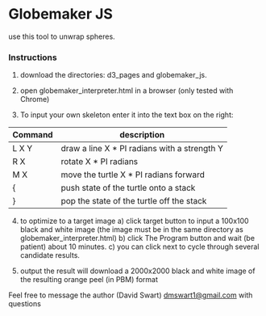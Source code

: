 # Globemaker JS
use this tool to unwrap spheres.

### Instructions

1. download the directories: d3_pages and globemaker_js.
2. open globemaker_interpreter.html in a browser (only tested with Chrome)

3. To input your own skeleton enter it into the text box on the right:

| Command | description |
| ------- | ----------- |
| L X Y   | draw a line X * PI radians with a strength Y |
| R X     | rotate X * PI radians |
| M X     | move the turtle X * PI radians forward |
| {       | push state of the turtle onto a stack |
| }       | pop the  state of the turtle off the stack |


4. to optimize to a target image
a) click target button to input a 100x100 black and white image (the image must be in the same directory as globemaker_interpreter.html)
b) click The Program button and wait (be patient) about 10 minutes.
c) you can click next to cycle through several candidate results. 

5. output the result will download a 2000x2000 black and white image of the resulting orange peel (in PBM) format


Feel free to message the author (David Swart) dmswart1@gmail.com with questions

